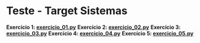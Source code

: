 # Teste - Target Sistemas

**Exercício 1: [exercicio_01.py](exercicio_01.py)**
**Exercício 2: [exercicio_02.py](exercicio_02.py)**
**Exercício 3: [exercicio_03.py](exercicio_03.py)**
**Exercício 4: [exercicio_04.py](exercicio_04.py)**
**Exercício 5: [exercicio_05.py](exercicio_05.py)**
